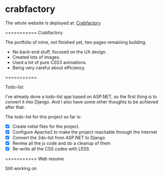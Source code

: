 crabfactory
===========

The whole website is deployed at: 
[Crabfactory](http://crabfactory.net "Crabfactory")

===========
Crabfactory

The portfolio of mine, not finished yet, two pages remaining building.

- No back-end stuff, focused on the UX design.
- Created lots of images.
- Used a lot of pure CSS3 animations.
- Being very careful about efficiency.

===========

Todo-list

I've already done a todo-list app based on ASP.NET, so the first thing is to convert it into Django.
And I also have some other thoughts to be achieved after that.

The todo-list for this project so far is:

- [x] Create initial files for the project.
- [x] Configure Apache2 to make the project reachable through the Internet
- [x] Convert the 2do-list from ASP.NET to Django
- [x] Review all the js code and do a cleanup of them
- [x] Re-write all the CSS codes with LESS

===========
Web resume

Still working on
